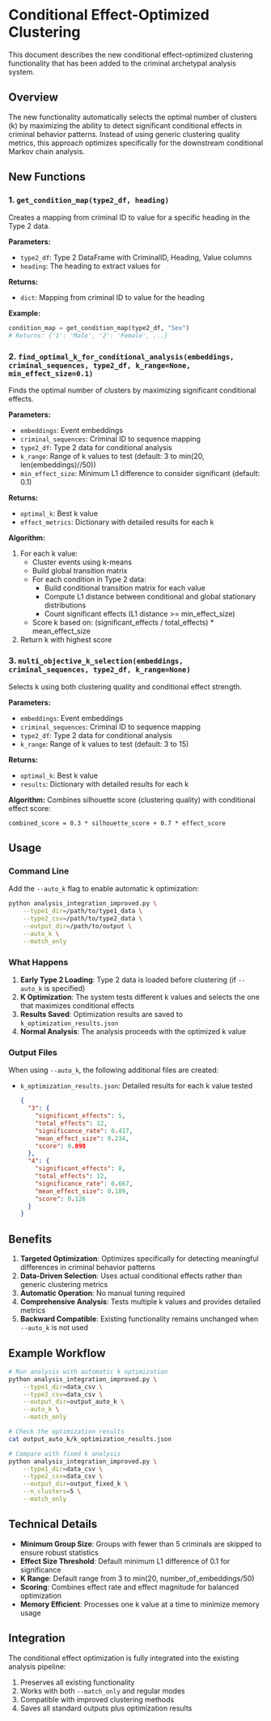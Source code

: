 # Conditional Effect-Optimized Clustering

This document describes the new conditional effect-optimized clustering functionality that has been added to the criminal archetypal analysis system.

## Overview

The new functionality automatically selects the optimal number of clusters (k) by maximizing the ability to detect significant conditional effects in criminal behavior patterns. Instead of using generic clustering quality metrics, this approach optimizes specifically for the downstream conditional Markov chain analysis.

## New Functions

### 1. `get_condition_map(type2_df, heading)`

Creates a mapping from criminal ID to value for a specific heading in the Type 2 data.

**Parameters:**
- `type2_df`: Type 2 DataFrame with CriminalID, Heading, Value columns
- `heading`: The heading to extract values for

**Returns:**
- `dict`: Mapping from criminal ID to value for the heading

**Example:**
```python
condition_map = get_condition_map(type2_df, "Sex")
# Returns: {'1': 'Male', '2': 'Female', ...}
```

### 2. `find_optimal_k_for_conditional_analysis(embeddings, criminal_sequences, type2_df, k_range=None, min_effect_size=0.1)`

Finds the optimal number of clusters by maximizing significant conditional effects.

**Parameters:**
- `embeddings`: Event embeddings
- `criminal_sequences`: Criminal ID to sequence mapping
- `type2_df`: Type 2 data for conditional analysis
- `k_range`: Range of k values to test (default: 3 to min(20, len(embeddings)//50))
- `min_effect_size`: Minimum L1 difference to consider significant (default: 0.1)

**Returns:**
- `optimal_k`: Best k value
- `effect_metrics`: Dictionary with detailed results for each k

**Algorithm:**
1. For each k value:
   - Cluster events using k-means
   - Build global transition matrix
   - For each condition in Type 2 data:
     - Build conditional transition matrix for each value
     - Compute L1 distance between conditional and global stationary distributions
     - Count significant effects (L1 distance >= min_effect_size)
   - Score k based on: (significant_effects / total_effects) * mean_effect_size
2. Return k with highest score

### 3. `multi_objective_k_selection(embeddings, criminal_sequences, type2_df, k_range=None)`

Selects k using both clustering quality and conditional effect strength.

**Parameters:**
- `embeddings`: Event embeddings
- `criminal_sequences`: Criminal ID to sequence mapping
- `type2_df`: Type 2 data for conditional analysis
- `k_range`: Range of k values to test (default: 3 to 15)

**Returns:**
- `optimal_k`: Best k value
- `results`: Dictionary with detailed results for each k

**Algorithm:**
Combines silhouette score (clustering quality) with conditional effect score:
```
combined_score = 0.3 * silhouette_score + 0.7 * effect_score
```

## Usage

### Command Line

Add the `--auto_k` flag to enable automatic k optimization:

```bash
python analysis_integration_improved.py \
    --type1_dir=/path/to/type1_data \
    --type2_csv=/path/to/type2_data \
    --output_dir=/path/to/output \
    --auto_k \
    --match_only
```

### What Happens

1. **Early Type 2 Loading**: Type 2 data is loaded before clustering (if `--auto_k` is specified)
2. **K Optimization**: The system tests different k values and selects the one that maximizes conditional effects
3. **Results Saved**: Optimization results are saved to `k_optimization_results.json`
4. **Normal Analysis**: The analysis proceeds with the optimized k value

### Output Files

When using `--auto_k`, the following additional files are created:

- `k_optimization_results.json`: Detailed results for each k value tested
  ```json
  {
    "3": {
      "significant_effects": 5,
      "total_effects": 12,
      "significance_rate": 0.417,
      "mean_effect_size": 0.234,
      "score": 0.098
    },
    "4": {
      "significant_effects": 8,
      "total_effects": 12,
      "significance_rate": 0.667,
      "mean_effect_size": 0.189,
      "score": 0.126
    }
  }
  ```

## Benefits

1. **Targeted Optimization**: Optimizes specifically for detecting meaningful differences in criminal behavior patterns
2. **Data-Driven Selection**: Uses actual conditional effects rather than generic clustering metrics
3. **Automatic Operation**: No manual tuning required
4. **Comprehensive Analysis**: Tests multiple k values and provides detailed metrics
5. **Backward Compatible**: Existing functionality remains unchanged when `--auto_k` is not used

## Example Workflow

```bash
# Run analysis with automatic k optimization
python analysis_integration_improved.py \
    --type1_dir=data_csv \
    --type2_csv=data_csv \
    --output_dir=output_auto_k \
    --auto_k \
    --match_only

# Check the optimization results
cat output_auto_k/k_optimization_results.json

# Compare with fixed k analysis
python analysis_integration_improved.py \
    --type1_dir=data_csv \
    --type2_csv=data_csv \
    --output_dir=output_fixed_k \
    --n_clusters=5 \
    --match_only
```

## Technical Details

- **Minimum Group Size**: Groups with fewer than 5 criminals are skipped to ensure robust statistics
- **Effect Size Threshold**: Default minimum L1 difference of 0.1 for significance
- **K Range**: Default range from 3 to min(20, number_of_embeddings/50)
- **Scoring**: Combines effect rate and effect magnitude for balanced optimization
- **Memory Efficient**: Processes one k value at a time to minimize memory usage

## Integration

The conditional effect optimization is fully integrated into the existing analysis pipeline:

1. Preserves all existing functionality
2. Works with both `--match_only` and regular modes
3. Compatible with improved clustering methods
4. Saves all standard outputs plus optimization results

